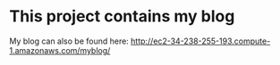 # This project contains my blog

My blog can also be found here: http://ec2-34-238-255-193.compute-1.amazonaws.com/myblog/
